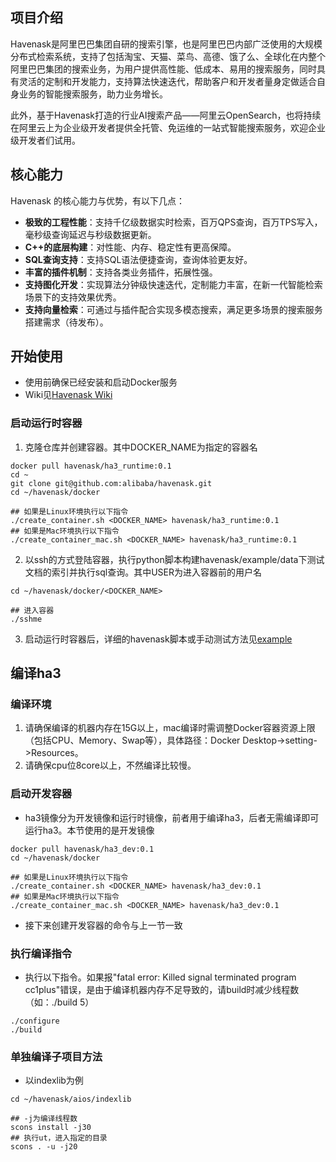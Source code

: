## 项目介绍
Havenask是阿里巴巴集团自研的搜索引擎，也是阿里巴巴内部广泛使用的大规模分布式检索系统，支持了包括淘宝、天猫、菜鸟、高德、饿了么、全球化在内整个阿里巴巴集团的搜索业务，为用户提供高性能、低成本、易用的搜索服务，同时具有灵活的定制和开发能力，支持算法快速迭代，帮助客户和开发者量身定做适合自身业务的智能搜索服务，助力业务增长。

此外，基于Havenask打造的行业AI搜索产品——阿里云OpenSearch，也将持续在阿里云上为企业级开发者提供全托管、免运维的一站式智能搜索服务，欢迎企业级开发者们试用。
## 核心能力
Havenask 的核心能力与优势，有以下几点：
* <strong>极致的工程性能</strong>：支持千亿级数据实时检索，百万QPS查询，百万TPS写入，毫秒级查询延迟与秒级数据更新。
* <strong>C++的底层构建</strong>：对性能、内存、稳定性有更高保障。
* <strong>SQL查询支持</strong>：支持SQL语法便捷查询，查询体验更友好。
* <strong>丰富的插件机制</strong>：支持各类业务插件，拓展性强。
* <strong>支持图化开发</strong>：实现算法分钟级快速迭代，定制能力丰富，在新一代智能检索场景下的支持效果优秀。
* <strong>支持向量检索</strong>：可通过与插件配合实现多模态搜索，满足更多场景的搜索服务搭建需求（待发布）。


## 开始使用
* 使用前确保已经安装和启动Docker服务
* Wiki见[Havenask Wiki](https://github.com/alibaba/havenask/wiki)
### 启动运行时容器
1. 克隆仓库并创建容器。其中DOCKER_NAME为指定的容器名
```
docker pull havenask/ha3_runtime:0.1
cd ~
git clone git@github.com:alibaba/havenask.git
cd ~/havenask/docker

## 如果是Linux环境执行以下指令
./create_container.sh <DOCKER_NAME> havenask/ha3_runtime:0.1
## 如果是Mac环境执行以下指令
./create_container_mac.sh <DOCKER_NAME> havenask/ha3_runtime:0.1
```
2. 以ssh的方式登陆容器，执行python脚本构建havenask/example/data下测试文档的索引并执行sql查询。其中USER为进入容器前的用户名 
```
cd ~/havenask/docker/<DOCKER_NAME>

## 进入容器
./sshme
```

3. 启动运行时容器后，详细的havenask脚本或手动测试方法见[example](https://github.com/alibaba/havenask/tree/main/example)

## 编译ha3
### 编译环境
1. 请确保编译的机器内存在15G以上，mac编译时需调整Docker容器资源上限（包括CPU、Memory、Swap等），具体路径：Docker Desktop->setting->Resources。
2. 请确保cpu位8core以上，不然编译比较慢。
### 启动开发容器
* ha3镜像分为开发镜像和运行时镜像，前者用于编译ha3，后者无需编译即可运行ha3。本节使用的是开发镜像
```
docker pull havenask/ha3_dev:0.1
cd ~/havenask/docker

## 如果是Linux环境执行以下指令
./create_container.sh <DOCKER_NAME> havenask/ha3_dev:0.1
## 如果是Mac环境执行以下指令
./create_container_mac.sh <DOCKER_NAME> havenask/ha3_dev:0.1
```
* 接下来创建开发容器的命令与上一节一致
  
### 执行编译指令
* 执行以下指令。如果报"fatal error: Killed signal terminated program cc1plus"错误，是由于编译机器内存不足导致的，请build时减少线程数（如：./build 5）
```
./configure
./build
```
### 单独编译子项目方法
* 以indexlib为例
```
cd ~/havenask/aios/indexlib

## -j为编译线程数
scons install -j30
## 执行ut，进入指定的目录
scons . -u -j20
```
